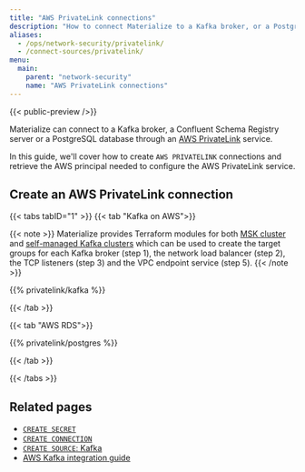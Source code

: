```yaml
---
title: "AWS PrivateLink connections"
description: "How to connect Materialize to a Kafka broker, or a PostgreSQL database using an AWS PrivateLink connection"
aliases:
  - /ops/network-security/privatelink/
  - /connect-sources/privatelink/
menu:
  main:
    parent: "network-security"
    name: "AWS PrivateLink connections"
---
```


{{< public-preview />}}

Materialize can connect to a Kafka broker, a Confluent Schema Registry server or
a PostgreSQL database through an [AWS PrivateLink](https://aws.amazon.com/privatelink/) service.

In this guide, we'll cover how to create `AWS PRIVATELINK` connections
and retrieve the AWS principal needed to configure the AWS PrivateLink service.

## Create an AWS PrivateLink connection

{{< tabs tabID="1" >}}
{{< tab "Kafka on AWS">}}

{{< note >}}
Materialize provides Terraform modules for both [MSK cluster](https://github.com/MaterializeInc/terraform-aws-msk-privatelink) and [self-managed Kafka clusters](https://github.com/MaterializeInc/terraform-aws-kafka-privatelink) which can be used to create the target groups for each Kafka broker (step 1), the network load balancer (step 2),
the TCP listeners (step 3) and the VPC endpoint service (step 5).
{{< /note >}}

{{% privatelink/kafka %}}

{{< /tab >}}

{{< tab "AWS RDS">}}

{{% privatelink/postgres %}}

{{< /tab >}}

{{< /tabs >}}

## Related pages

- [`CREATE SECRET`](/sql/create-secret)
- [`CREATE CONNECTION`](/sql/create-connection)
- [`CREATE SOURCE`: Kafka](/sql/create-source/kafka)
- [AWS Kafka integration guide](/integrations/aws-kafka)

